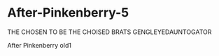 # After-Pinkenberry-5

THE CHOSEN TO BE THE CHOISED BRATS GENGLEYEDAUNTOGATOR

After Pinkenberry old1
